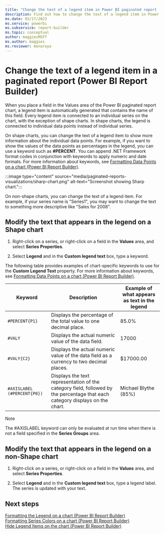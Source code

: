 ```yaml
---
title: "Change the text of a legend item in Power BI paginated report | Microsoft Docs"
description: Find out how to change the text of a legend item in Power BI paginated report to show more information about the individual data points in Power BI Report Builder.
ms.date: 03/17/2023
ms.service: powerbi
ms.subservice: report-builder
ms.topic: conceptual
author: maggiesMSFT
ms.author: maggies
ms.reviewer: monaraya
---
```

# Change the text of a legend item in a paginated report (Power BI Report Builder)

When you place a field in the Values area of the Power BI paginated report chart, a legend item is automatically generated that contains the name of this field. Every legend item is connected to an individual series on the chart, with the exception of shape charts. In shape charts, the legend is connected to individual data points instead of individual series.  
  
 On shape charts, you can change the text of a legend item to show more information about the individual data points. For example, if you want to show the values of the data points as percentages in the legend, you can use a keyword such as **#PERCENT**. You can append .NET Framework format codes in conjunction with keywords to apply numeric and date formats. For more information about keywords, see [Formatting Data Points on a chart &#40;Power BI Report Builder&#41;](/sql/reporting-services/report-design/formatting-data-points-on-a-chart-report-builder-and-ssrs).  
  

:::image type="content" source="media/paginated-reports-visualizations/sharp-chart.png" alt-text="Screenshot showing Sharp chart.":::

 On non-shape charts, you can change the text of a legend item. For example, if your series name is "Series1", you may want to change the text to something more descriptive like "Sales for 2008".  
  
  
## Modify the text that appears in the legend on a Shape chart  
  
1. Right-click on a series, or right-click on a field in the **Values** area, and select **Series Properties**.  
  
1. Select **Legend** and in the **Custom legend text** box, type a keyword.  
  
 The following table provides examples of chart-specific keywords to use for the **Custom Legend Text** property. For more information about keywords, see [Formatting Data Points on a chart &#40;Power BI Report Builder&#41;](/sql/reporting-services/report-design/formatting-data-points-on-a-chart-report-builder-and-ssrs).  
  
|Keyword|Description|Example of what appears as text in the legend|  
|-------------|-----------------|---------------------------------------------------|  
|`#PERCENT{P1}`|Displays the percentage of the total value to one decimal place.|85.0%|  
|`#VALY`|Displays the actual numeric value of the data field.|17000|  
|`#VALY{C2}`|Displays the actual numeric value of the data field as a currency to two decimal places.|$17000.00|  
|`#AXISLABEL (#PERCENT{P0})`|Displays the text representation of the category field, followed by the percentage that each category displays on the chart.|Michael Blythe (85%)|  
  
> [!NOTE]  
>  The #AXISLABEL keyword can only be evaluated at run time when there is not a field specified in the **Series Groups** area.  
  
## Modify the text that appears in the legend on a non-Shape chart  
  
1. Right-click on a series, or right-click on a field in the **Values** area, and select **Series Properties**.  
  
1. Select **Legend** and in the **Custom legend text** box, type a legend label. The series is updated with your text.  
  
## Next steps  
 [Formatting the Legend on a chart &#40;Power BI Report Builder&#41;](chart-legend-formatting-report-builder.md)   
 [Formatting Series Colors on a chart &#40;Power BI Report Builder&#41;](/sql/reporting-services/report-design/formatting-series-colors-on-a-chart-report-builder-and-ssrs)   
 [Hide Legend Items on the chart &#40;Power BI Report Builder&#41;](/sql/reporting-services/report-design/chart-legend-hide-items-report-builder)  
  
